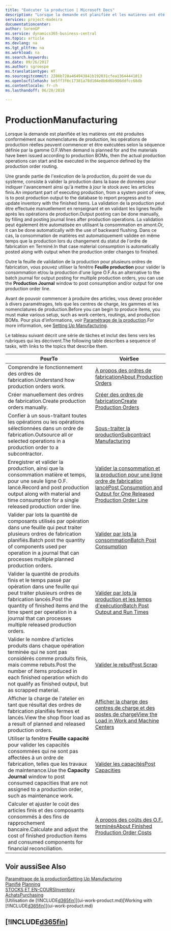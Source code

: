 ```yaml
---
title: "Exécuter la production | Microsoft Docs"
description: "Lorsque la demande est planifiée et les matières ont été produites conformément aux nomenclatures de production, les opérations de production réelles peuvent commencer et être exécutées selon la séquence définie par la gamme O.F."
services: project-madeira
documentationcenter: 
author: SorenGP
ms.service: dynamics365-business-central
ms.topic: article
ms.devlang: na
ms.tgt_pltfrm: na
ms.workload: na
ms.search.keywords: 
ms.date: 09/26/2017
ms.author: sgroespe
ms.translationtype: HT
ms.sourcegitcommit: 2286b728a464943841b192031cfea13644441013
ms.openlocfilehash: be5ff3f6c17381a78d104e8b6d6b986ddfcc68db
ms.contentlocale: fr-ch
ms.lasthandoff: 06/28/2018

---
```

# <a name="manufacturing"></a><span data-ttu-id="98b04-103">Production</span><span class="sxs-lookup"><span data-stu-id="98b04-103">Manufacturing</span></span>
<span data-ttu-id="98b04-104">Lorsque la demande est planifiée et les matières ont été produites conformément aux nomenclatures de production, les opérations de production réelles peuvent commencer et être exécutées selon la séquence définie par la gamme O.F.</span><span class="sxs-lookup"><span data-stu-id="98b04-104">When demand is planned for and the materials have been issued according to production BOMs, then the actual production operations can start and be executed in the sequence defined by the production order routing.</span></span>  

<span data-ttu-id="98b04-105">Une grande partie de l'exécution de la production, du point de vue du système, consiste à valider la production dans la base de données pour indiquer l'avancement ainsi qu'à mettre à jour le stock avec les articles finis.</span><span class="sxs-lookup"><span data-stu-id="98b04-105">An important part of executing production, from a system point of view, is to post production output to the database to report progress and to update inventory with the finished items.</span></span> <span data-ttu-id="98b04-106">La validation de la production peut être effectuée manuellement en renseignant et en validant les lignes feuille après les opérations de production.</span><span class="sxs-lookup"><span data-stu-id="98b04-106">Output posting can be done manually, by filling and posting journal lines after production operations.</span></span> <span data-ttu-id="98b04-107">La validation peut également être automatisée en utilisant la consommation en amont.</span><span class="sxs-lookup"><span data-stu-id="98b04-107">Or, it can be done automatically with the use of backward flushing.</span></span> <span data-ttu-id="98b04-108">Dans ce cas, la consommation de matières est automatiquement validée en même temps que la production lors du changement du statut de l'ordre de fabrication en Terminé.</span><span class="sxs-lookup"><span data-stu-id="98b04-108">In that case material consumption is automatically posted along with output when the production order changes to finished.</span></span>  

<span data-ttu-id="98b04-109">Outre la feuille de validation de la production pour plusieurs ordres de fabrication, vous pouvez utiliser la fenêtre **Feuille production** pour valider la consommation et/ou la production d'une ligne O.F.</span><span class="sxs-lookup"><span data-stu-id="98b04-109">As an alternative to the batch journal for output posting for multiple production orders, you can use the **Production Journal** window to post consumption and/or output for one production order line.</span></span>

<span data-ttu-id="98b04-110">Avant de pouvoir commencer à produire des articles, vous devez procéder à divers paramétrages, tels que les centres de charge, les gammes et les nomenclatures de production.</span><span class="sxs-lookup"><span data-stu-id="98b04-110">Before you can begin to produce items, you must make various setup, such as work centers, routings, and production BOMs.</span></span> <span data-ttu-id="98b04-111">Pour plus d'informations, voir [Paramétrage de la production](production-configure-production-processes.md).</span><span class="sxs-lookup"><span data-stu-id="98b04-111">For more information, see [Setting Up Manufacturing](production-configure-production-processes.md).</span></span>

<span data-ttu-id="98b04-112">Le tableau suivant décrit une série de tâches et inclut des liens vers les rubriques qui les décrivent.</span><span class="sxs-lookup"><span data-stu-id="98b04-112">The following table describes a sequence of tasks, with links to the topics that describe them.</span></span>   

|<span data-ttu-id="98b04-113">**Pour**</span><span class="sxs-lookup"><span data-stu-id="98b04-113">**To**</span></span>|<span data-ttu-id="98b04-114">**Voir**</span><span class="sxs-lookup"><span data-stu-id="98b04-114">**See**</span></span>|  
|------------|-------------|  
|<span data-ttu-id="98b04-115">Comprendre le fonctionnement des ordres de fabrication.</span><span class="sxs-lookup"><span data-stu-id="98b04-115">Understand how production orders work.</span></span>|[<span data-ttu-id="98b04-116">À propos des ordres de fabrication</span><span class="sxs-lookup"><span data-stu-id="98b04-116">About Production Orders</span></span>](production-about-production-orders.md)|
|<span data-ttu-id="98b04-117">Créer manuellement des ordres de fabrication.</span><span class="sxs-lookup"><span data-stu-id="98b04-117">Create production orders manually.</span></span>|[<span data-ttu-id="98b04-118">Créer des ordres de fabrication</span><span class="sxs-lookup"><span data-stu-id="98b04-118">Create Production Orders</span></span>](production-how-to-create-production-orders.md)|
|<span data-ttu-id="98b04-119">Confier à un sous-traitant toutes les opérations ou les opérations sélectionnées dans un ordre de fabrication.</span><span class="sxs-lookup"><span data-stu-id="98b04-119">Outsource all or selected operations in a production order to a subcontractor.</span></span>|[<span data-ttu-id="98b04-120">Sous-traiter la production</span><span class="sxs-lookup"><span data-stu-id="98b04-120">Subcontract Manufacturing</span></span>](production-how-to-subcontract-manufacturing.md)|
|<span data-ttu-id="98b04-121">Enregistrer et valider la production, ainsi que la consommation matière et temps, pour une seule ligne O.F. lancé.</span><span class="sxs-lookup"><span data-stu-id="98b04-121">Record and post production output along with material and time consumption for a single released production order line.</span></span>|[<span data-ttu-id="98b04-122">Valider la consommation et la production pour une ligne ordre de fabrication lancé</span><span class="sxs-lookup"><span data-stu-id="98b04-122">Post Consumption and Output for One Released Production Order Line</span></span>](production-how-to-register-consumption-and-output.md)|  
|<span data-ttu-id="98b04-123">Valider par lots la quantité de composants utilisés par opération dans une feuille qui peut traiter plusieurs ordres de fabrication planifiés.</span><span class="sxs-lookup"><span data-stu-id="98b04-123">Batch post the quantity of components used per operation in a journal that can processes multiple planned production orders.</span></span>|[<span data-ttu-id="98b04-124">Valider par lots la consommation</span><span class="sxs-lookup"><span data-stu-id="98b04-124">Batch Post Consumption</span></span>](production-how-to-post-consumption.md)|
|<span data-ttu-id="98b04-125">Valider la quantité de produits finis et le temps passé par opération dans une feuille qui peut traiter plusieurs ordres de fabrication lancés.</span><span class="sxs-lookup"><span data-stu-id="98b04-125">Post the quantity of finished items and the time spent per operation in a journal that can processes multiple released production orders.</span></span>|[<span data-ttu-id="98b04-126">Valider par lots la production et les temps d'exécution</span><span class="sxs-lookup"><span data-stu-id="98b04-126">Batch Post Output and Run Times</span></span>](production-how-to-post-output-quantity.md)|  
|<span data-ttu-id="98b04-127">Valider le nombre d'articles produits dans chaque opération terminée qui ne sont pas considérés comme produits finis, mais comme rebuts.</span><span class="sxs-lookup"><span data-stu-id="98b04-127">Post the number of items produced in each finished operation which do not qualify as finished output, but as scrapped material.</span></span>|[<span data-ttu-id="98b04-128">Valider le rebut</span><span class="sxs-lookup"><span data-stu-id="98b04-128">Post Scrap</span></span>](production-how-to-post-scrap.md)|
|<span data-ttu-id="98b04-129">Afficher la charge de l'atelier en tant que résultat des ordres de fabrication planifiés fermes et lancés.</span><span class="sxs-lookup"><span data-stu-id="98b04-129">View the shop floor load as a result of planned and released production orders.</span></span>|[<span data-ttu-id="98b04-130">Afficher la charge des centres de charge et des postes de charge</span><span class="sxs-lookup"><span data-stu-id="98b04-130">View the Load in Work and Machine Centers</span></span>](production-how-to-view-the-load-on-work-centers.md)|      
|<span data-ttu-id="98b04-131">Utiliser la fenêtre **Feuille capacité** pour valider les capacités consommées qui ne sont pas affectées à un ordre de fabrication, telles que les travaux de maintenance.</span><span class="sxs-lookup"><span data-stu-id="98b04-131">Use the **Capacity Journal** window to post consumed capacities that are not assigned to a production order, such as maintenance work.</span></span>|[<span data-ttu-id="98b04-132">Valider les capacités</span><span class="sxs-lookup"><span data-stu-id="98b04-132">Post Capacities</span></span>](production-how-to-post-capacities.md)|  
|<span data-ttu-id="98b04-133">Calculer et ajuster le coût des articles finis et des composants consommés à des fins de rapprochement bancaire.</span><span class="sxs-lookup"><span data-stu-id="98b04-133">Calculate and adjust the cost of finished production items and consumed components for financial reconciliation.</span></span>|[<span data-ttu-id="98b04-134">À propos des coûts des O.F. terminés</span><span class="sxs-lookup"><span data-stu-id="98b04-134">About Finished Production Order Costs</span></span>](finance-about-finished-production-order-costs.md)|  

## <a name="see-also"></a><span data-ttu-id="98b04-135">Voir aussi</span><span class="sxs-lookup"><span data-stu-id="98b04-135">See Also</span></span>  
[<span data-ttu-id="98b04-136">Paramétrage de la production</span><span class="sxs-lookup"><span data-stu-id="98b04-136">Setting Up Manufacturing</span></span>](production-configure-production-processes.md)  
<span data-ttu-id="98b04-137">[Planifié](production-planning.md)    </span><span class="sxs-lookup"><span data-stu-id="98b04-137">[Planning](production-planning.md)    </span></span>  
[<span data-ttu-id="98b04-138">STOCKS ET EN-COURS</span><span class="sxs-lookup"><span data-stu-id="98b04-138">Inventory</span></span>](inventory-manage-inventory.md)  
[<span data-ttu-id="98b04-139">Achats</span><span class="sxs-lookup"><span data-stu-id="98b04-139">Purchasing</span></span>](purchasing-manage-purchasing.md)  
<span data-ttu-id="98b04-140">[Utilisation de [!INCLUDE[d365fin](includes/d365fin_md.md)]](ui-work-product.md)</span><span class="sxs-lookup"><span data-stu-id="98b04-140">[Working with [!INCLUDE[d365fin](includes/d365fin_md.md)]](ui-work-product.md)</span></span>

## [!INCLUDE[d365fin](includes/free_trial_md.md)]  
 

